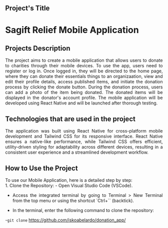 ## Project's Title
# Sagift Relief Mobile Application

## Projects Description
<div align="justify">
The project aims to create a mobile application that allows users to donate to charities through their mobile devices. To use the app, users need to register or log in. Once logged in, they will be directed to the home page, where they can donate their essentials things to an organizaation, view and edit their profile details, access published items, and initiate the donation process by clicking the donate button. During the donation process, users can add a photo of the item being donated. The donated items will be displayed in the donator's account profile. The mobile application will be developed using React Native and will be launched after thorough testing. 
 <br>
 </div>
<div align="justify">
</div>

## Technologies that are used in the project
<div align="justify">
The application was built using React Native for cross-platform mobile development and Tailwind CSS for its responsive interface. React Native ensures a native-like performance, while Tailwind CSS offers efficient, utility-driven styling for adaptability across different devices, resulting in a consistent user experience and a streamlined development workflow.
<br>
</div>

## How to Use the Project
<div align="justify">
To use our Mobile Application, here is a detailed step by step:
<br>
1. Clone the Repository:
 - Open Visual Studio Code (VSCode).

 - Access the integrated terminal by going to Terminal > New Terminal from the top menu or using the shortcut `Ctrl+`` (backtick).

 - In the terminal, enter the following command to clone the repository:

 -`git clone` https://github.com/iskoabelardo/donation_app/
<br>
</div>
